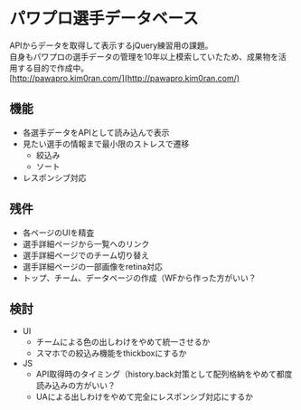 # パワプロ選手データベース
APIからデータを取得して表示するjQuery練習用の課題。  
自身もパワプロの選手データの管理を10年以上模索していたため、成果物を活用する目的で作成中。  
[http://pawapro.kim0ran.com/](http://pawapro.kim0ran.com/)

## 機能
* 各選手データをAPIとして読み込んで表示
* 見たい選手の情報まで最小限のストレスで遷移
  - 絞込み
  - ソート
* レスポンシブ対応

## 残件
* 各ページのUIを精査
* 選手詳細ページから一覧へのリンク
* 選手詳細ページでのチーム切り替え
* 選手詳細ページの一部画像をretina対応
* トップ、チーム、データページの作成（WFから作った方がいい？

## 検討
* UI
  - チームによる色の出しわけをやめて統一させるか
  - スマホでの絞込み機能をthickboxにするか
* JS
  - API取得時のタイミング（history.back対策として配列格納をやめて都度読み込みの方がいい？
  - UAによる出しわけをやめて完全にレスポンシブ対応にするか